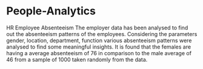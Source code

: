 # People-Analytics
HR Employee Absenteeism
The employer data has been analysed to find out the absenteeism patterns of the employees.
Considering the parameters gender, location, department, function various absenteeism patterns were analysed 
to find some meaningful insights.
It is found that the females are having a average absenteeism of 76 in comparison to the male average of 46 
from a sample of 1000 taken randomly from the data.
